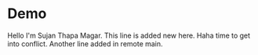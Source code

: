 # Demo
Hello I'm Sujan Thapa Magar.
This line is added new here.
Haha time to get into conflict.
Another line added in remote main.
